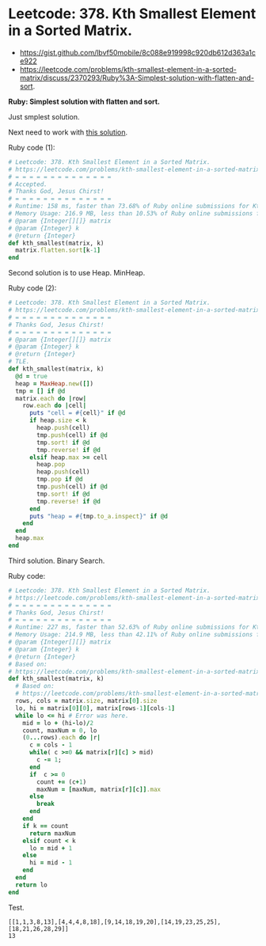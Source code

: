 # Leetcode: 378. Kth Smallest Element in a Sorted Matrix.

- https://gist.github.com/lbvf50mobile/8c088e919998c920db612d363a1ce922
- https://leetcode.com/problems/kth-smallest-element-in-a-sorted-matrix/discuss/2370293/Ruby%3A-Simplest-solution-with-flatten-and-sort.


**Ruby: Simplest solution with flatten and sort.**

Just smplest solution.

Next need to work with [this solution](https://leetcode.com/problems/kth-smallest-element-in-a-sorted-matrix/discuss/1547354/3-Different-Approaches-for-Interview-With-Comments).


Ruby code (1):
```Ruby
# Leetcode: 378. Kth Smallest Element in a Sorted Matrix.
# https://leetcode.com/problems/kth-smallest-element-in-a-sorted-matrix/
# = = = = = = = = = = = = = =
# Accepted.
# Thanks God, Jesus Chirst!
# = = = = = = = = = = = = = =
# Runtime: 158 ms, faster than 73.68% of Ruby online submissions for Kth Smallest Element in a Sorted Matrix.
# Memory Usage: 216.9 MB, less than 10.53% of Ruby online submissions for Kth Smallest Element in a Sorted Matrix.
# @param {Integer[][]} matrix
# @param {Integer} k
# @return {Integer}
def kth_smallest(matrix, k)
  matrix.flatten.sort[k-1]
end
```

Second solution is to use Heap. MinHeap.

Ruby code (2):
```Ruby
# Leetcode: 378. Kth Smallest Element in a Sorted Matrix.
# https://leetcode.com/problems/kth-smallest-element-in-a-sorted-matrix/
# = = = = = = = = = = = = = =
# Thanks God, Jesus Chirst!
# = = = = = = = = = = = = = =
# @param {Integer[][]} matrix
# @param {Integer} k
# @return {Integer}
# TLE.
def kth_smallest(matrix, k)
  @d = true
  heap = MaxHeap.new([])
  tmp = [] if @d
  matrix.each do |row|
    row.each do |cell|
      puts "cell = #{cell}" if @d
      if heap.size < k
        heap.push(cell)
        tmp.push(cell) if @d
        tmp.sort! if @d
        tmp.reverse! if @d
      elsif heap.max >= cell
        heap.pop
        heap.push(cell)
        tmp.pop if @d
        tmp.push(cell) if @d
        tmp.sort! if @d
        tmp.reverse! if @d
      end
      puts "heap = #{tmp.to_a.inspect}" if @d
    end
  end
  heap.max
end
```

Third solution. Binary Search.

Ruby code:
```Ruby
# Leetcode: 378. Kth Smallest Element in a Sorted Matrix.
# https://leetcode.com/problems/kth-smallest-element-in-a-sorted-matrix/
# = = = = = = = = = = = = = =
# Thanks God, Jesus Chirst!
# = = = = = = = = = = = = = =
# Runtime: 227 ms, faster than 52.63% of Ruby online submissions for Kth Smallest Element in a Sorted Matrix.
# Memory Usage: 214.9 MB, less than 42.11% of Ruby online submissions for Kth Smallest Element in a Sorted Matrix.
# @param {Integer[][]} matrix
# @param {Integer} k
# @return {Integer}
# Based on:
# https://leetcode.com/problems/kth-smallest-element-in-a-sorted-matrix/discuss/1547354/3-Different-Approaches-for-Interview-With-Comments
def kth_smallest(matrix, k)
  # Based on:
  # https://leetcode.com/problems/kth-smallest-element-in-a-sorted-matrix/discuss/1547354/3-Different-Approaches-for-Interview-With-Comments
  rows, cols = matrix.size, matrix[0].size
  lo, hi = matrix[0][0], matrix[rows-1][cols-1]
  while lo <= hi # Error was here.
    mid = lo + (hi-lo)/2
    count, maxNum = 0, lo
    (0...rows).each do |r|
      c = cols - 1
      while( c >=0 && matrix[r][c] > mid)
        c -= 1;
      end
      if  c >= 0
        count += (c+1)
        maxNum = [maxNum, matrix[r][c]].max
      else
        break
      end
    end
    if k == count
      return maxNum
    elsif count < k
      lo = mid + 1
    else
      hi = mid - 1
    end
  end
  return lo
end

```
Test.
```
[[1,1,3,8,13],[4,4,4,8,18],[9,14,18,19,20],[14,19,23,25,25],[18,21,26,28,29]]
13
```
